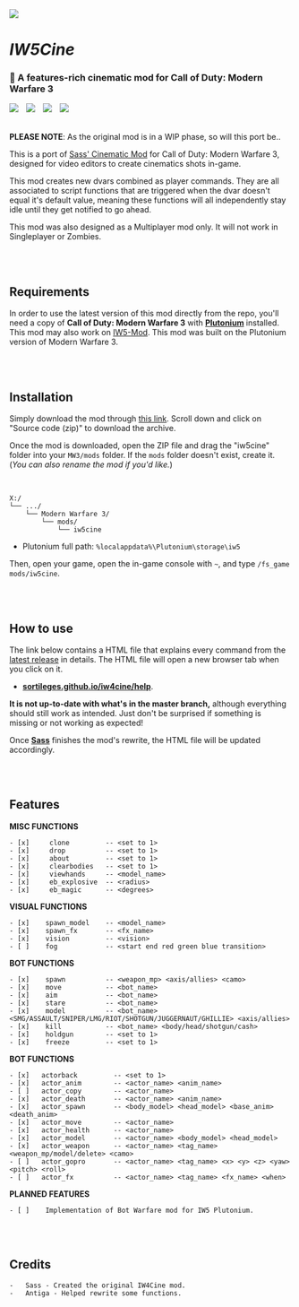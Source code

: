 <img src="AWAITING HEADER IMAGE...">

# *IW5Cine*

### 🎥 A features-rich cinematic mod for Call of Duty: Modern Warfare 3

<img src="https://img.shields.io/badge/REWRITE%20IN%20PROGRESS-90c433?style=flat-square">　<a href="https://github.com/dtpln/iw5cine/releases"><img src="https://img.shields.io/github/v/release/dtpln/iw5cine?label=Latest%20release&style=flat-square&color=90c433"></a>　<a href="https://discord.gg/wgRJDJJ"><img src="https://img.shields.io/discord/617736623412740146?label=Join%20the%20IW4Cine%20Discord!&style=flat-square&color=90c433"></a>　<a href="https://github.com/dtpln/iw5cine/releases/latest"><img src="https://img.shields.io/github/downloads/dtpln/iw5cine/total?color=90c433&label=Downloads&style=flat-square"></a>
<br/><br/>

**PLEASE NOTE**: As the original mod is in a WIP phase, so will this port be..

This is a port of [Sass' Cinematic Mod](https://github.com/sortileges/iw4cine) for Call of Duty: Modern Warfare 3, designed for video editors to create cinematics shots in-game.

This mod creates new dvars combined as player commands. They are all associated to script functions that are triggered when the dvar doesn't equal it's default value, meaning these functions will all independently stay idle until they get notified to go ahead.

This mod was also designed as a Multiplayer mod only. It will not work in Singleplayer or Zombies.


<br/><br/>
## Requirements

In order to use the latest version of this mod directly from the repo, you'll need a copy of **Call of Duty: Modern Warfare 3** with **[Plutonium](https://plutonium.pw)** installed. This mod may also work on [IW5-Mod](https://alterware.dev). This mod was built on the Plutonium version of Modern Warfare 3.

<br/><br/>
## Installation

Simply download the mod through [this link](https://github.com/dtpln/iw5cine/releases/latest). Scroll down and click on "Source code (zip)" to download the archive.

Once the mod is downloaded, open the ZIP file and drag the "iw5cine" folder into your `MW3/mods` folder. If the `mods` folder doesn't exist, create it. (*You can also rename the mod if you'd like.*)

<br/>

```text
X:/
└── .../
    └── Modern Warfare 3/
        └── mods/
            └── iw5cine
```
- Plutonium full path: `%localappdata%\Plutonium\storage\iw5`

Then, open your game, open the in-game console with `~`, and type `/fs_game mods/iw5cine`.

<br/><br/>
## How to use

The link below contains a HTML file that explains every command from the [latest release](https://github.com/sortileges/iw4cine/releases/latest) in details. The HTML file will open a new browser tab when you click on it. 
- **[sortileges.github.io/iw4cine/help](https://sortileges.github.io/iw4cine/help)**.

**It is not up-to-date with what's in the master branch,** although everything should still work as intended. Just don't be surprised if something is missing or not working as expected!

Once **[Sass](https://github.com/sortileges)** finishes the mod's rewrite, the HTML file will be updated accordingly.


<br/><br/>
## Features
**MISC FUNCTIONS**
    
    - [x]     clone         -- <set to 1>
    - [x]     drop          -- <set to 1>
    - [x]     about         -- <set to 1>
    - [x]     clearbodies   -- <set to 1>
    - [x]     viewhands     -- <model_name>
    - [x]     eb_explosive  -- <radius>
    - [x]     eb_magic      -- <degrees>

**VISUAL FUNCTIONS**

    - [x]    spawn_model    -- <model_name>
    - [x]    spawn_fx       -- <fx_name>
    - [x]    vision         -- <vision>
    - [ ]    fog            -- <start end red green blue transition>

**BOT FUNCTIONS**

    - [x]    spawn          -- <weapon_mp> <axis/allies> <camo>
    - [x]    move           -- <bot_name>
    - [x]    aim            -- <bot_name>
    - [x]    stare          -- <bot_name>
    - [x]    model          -- <bot_name> <SMG/ASSAULT/SNIPER/LMG/RIOT/SHOTGUN/JUGGERNAUT/GHILLIE> <axis/allies>
    - [x]    kill           -- <bot_name> <body/head/shotgun/cash>
    - [x]    holdgun        -- <set to 1>
    - [x]    freeze         -- <set to 1>

**BOT FUNCTIONS**

    - [x]   actorback         -- <set to 1>
    - [x]   actor_anim        -- <actor_name> <anim_name>
    - [ ]   actor_copy        -- <actor_name>
    - [x]   actor_death       -- <actor_name> <anim_name>
    - [x]   actor_spawn       -- <body_model> <head_model> <base_anim> <death_anim>
    - [x]   actor_move        -- <actor_name>
    - [x]   actor_health      -- <actor_name>
    - [x]   actor_model       -- <actor_name> <body_model> <head_model>
    - [x]   actor_weapon      -- <actor_name> <tag_name> <weapon_mp/model/delete> <camo>
    - [ ]   actor_gopro       -- <actor_name> <tag_name> <x> <y> <z> <yaw> <pitch> <roll>
    - [ ]   actor_fx          -- <actor_name> <tag_name> <fx_name> <when>

**PLANNED FEATURES**

    - [ ]    Implementation of Bot Warfare mod for IW5 Plutonium.

<br/><br/>
## Credits
    -   Sass - Created the original IW4Cine mod.
    -   Antiga - Helped rewrite some functions.